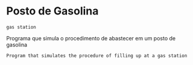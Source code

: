 # Posto de Gasolina
    gas station

Programa que simula o procedimento de abastecer em um posto de gasolina

    Program that simulates the procedure of filling up at a gas station
